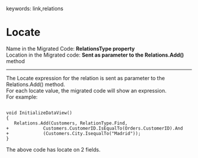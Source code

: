 ﻿keywords: link,relations  

# Locate

Name in the Migrated Code: **RelationsType property**  
Location in the Migrated code: **Sent as parameter to the Relations.Add()** method
****

The Locate expression for the relation is sent as parameter to the Relations.Add() method.  
For each locate value, the migrated code will show an expression.   
For example:  


```csdiff

void InitializeDataView()
{
   Relations.Add(Customers, RelationType.Find, 
+             Customers.CustomerID.IsEqualTo(Orders.CustomerID).And
+             (Customers.City.IsequalTo("Madrid"));
}
```

The above code has locate on 2 fields.  
